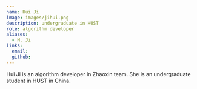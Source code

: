 ```yaml
---
name: Hui Ji
image: images/jihui.png
description: undergraduate in HUST
role: algorithm developer
aliases:
  - H. Ji
links:
  email: 
  github: 
---
```


Hui Ji is an algorithm developer in Zhaoxin team.
She is an undergraduate student in HUST in China.
